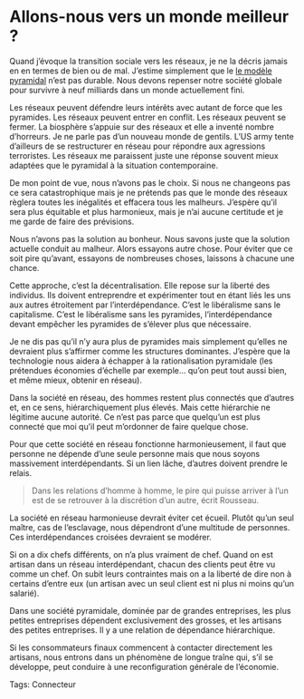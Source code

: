 # Allons-nous vers un monde meilleur ?

Quand j’évoque la transition sociale vers les réseaux, je ne la décris jamais en en termes de bien ou de mal. J’estime simplement que le [le modèle pyramidal](http://blog.tcrouzet.com/2008/11/28/la-nature-de-la-transition/) n’est pas durable. Nous devons repenser notre société globale pour survivre à neuf milliards dans un monde actuellement fini.

Les réseaux peuvent défendre leurs intérêts avec autant de force que les pyramides. Les réseaux peuvent entrer en conflit. Les réseaux peuvent se fermer. La biosphère s’appuie sur des réseaux et elle a inventé nombre d’horreurs. Je ne parle pas d’un nouveau monde de gentils. L’US army tente d’ailleurs de se restructurer en réseau pour répondre aux agressions terroristes. Les réseaux me paraissent juste une réponse souvent mieux adaptées que le pyramidal à la situation contemporaine.

De mon point de vue, nous n’avons pas le choix. Si nous ne changeons pas ce sera catastrophique mais je ne prétends pas que le monde des réseaux règlera toutes les inégalités et effacera tous les malheurs. J’espère qu’il sera plus équitable et plus harmonieux, mais je n’ai aucune certitude et je me garde de faire des prévisions.

Nous n’avons pas la solution au bonheur. Nous savons juste que la solution actuelle conduit au malheur. Alors essayons autre chose. Pour éviter que ce soit pire qu’avant, essayons de nombreuses choses, laissons à chacune une chance.

Cette approche, c’est la décentralisation. Elle repose sur la liberté des individus. Ils doivent entreprendre et expérimenter tout en étant liés les uns aux autres étroitement par l’interdépendance. C’est le libéralisme sans le capitalisme. C’est le libéralisme sans les pyramides, l’interdépendance devant empêcher les pyramides de s’élever plus que nécessaire.

Je ne dis pas qu’il n’y aura plus de pyramides mais simplement qu’elles ne devraient plus s’affirmer comme les structures dominantes. J’espère que la technologie nous aidera à échapper à la rationalisation pyramidale (les prétendues économies d’échelle par exemple… qu’on peut tout aussi bien, et même mieux, obtenir en réseau).

Dans la société en réseau, des hommes restent plus connectés que d’autres et, en ce sens, hiérarchiquement plus élevés. Mais cette hiérarchie ne légitime aucune autorité. Ce n’est pas parce que quelqu’un est plus connecté que moi qu’il peut m’ordonner de faire quelque chose.

Pour que cette société en réseau fonctionne harmonieusement, il faut que personne ne dépende d’une seule personne mais que nous soyons massivement interdépendants. Si un lien lâche, d’autres doivent prendre le relais.

> Dans les relations d’homme à homme, le pire qui puisse arriver à l’un est de se retrouver à la discrétion d’un autre, écrit Rousseau.

La société en réseau harmonieuse devrait éviter cet écueil. Plutôt qu’un seul maître, cas de l’esclavage, nous dépendront d’une multitude de personnes. Ces interdépendances croisées devraient se modérer.

Si on a dix chefs différents, on n’a plus vraiment de chef. Quand on est artisan dans un réseau interdépendant, chacun des clients peut être vu comme un chef. On subit leurs contraintes mais on a la liberté de dire non à certains d’entre eux (un artisan avec un seul client est ni plus ni moins qu’un salarié).

Dans une société pyramidale, dominée par de grandes entreprises, les plus petites entreprises dépendent exclusivement des grosses, et les artisans des petites entreprises. Il y a une relation de dépendance hiérarchique.

Si les consommateurs finaux commencent à contacter directement les artisans, nous entrons dans un phénomène de longue traîne qui, s’il se développe, peut conduire à une reconfiguration générale de l’économie.

Tags: Connecteur